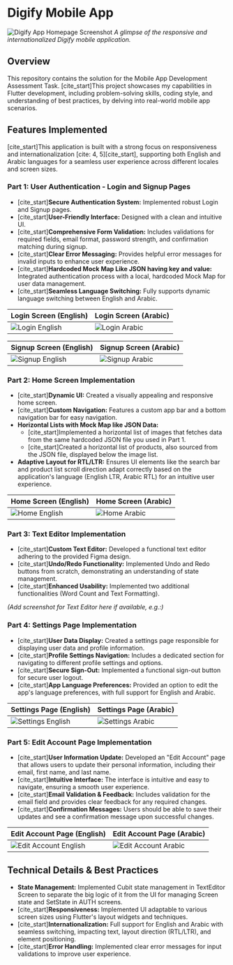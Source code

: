 # Digify Mobile App

![Digify App Homepage Screenshot](screenshots/HomepageEnglish.jpg)
_A glimpse of the responsive and internationalized Digify mobile application._

## Overview

This repository contains the solution for the Mobile App Development Assessment Task. [cite_start]This project showcases my capabilities in Flutter development, including problem-solving skills, coding style, and understanding of best practices, by delving into real-world mobile app scenarios.

## Features Implemented

[cite_start]This application is built with a strong focus on responsiveness and internationalization [cite: 4, 5][cite_start], supporting both English and Arabic languages for a seamless user experience across different locales and screen sizes.

### Part 1: User Authentication - Login and Signup Pages
* [cite_start]**Secure Authentication System:** Implemented robust Login and Signup pages.
* [cite_start]**User-Friendly Interface:** Designed with a clean and intuitive UI.
* [cite_start]**Comprehensive Form Validation:** Includes validations for required fields, email format, password strength, and confirmation matching during signup.
* [cite_start]**Clear Error Messaging:** Provides helpful error messages for invalid inputs to enhance user experience.
* [cite_start]**Hardcoded Mock Map Like JSON having key and value:** Integrated authentication process with a local, hardcoded Mock Map for user data management.
* [cite_start]**Seamless Language Switching:** Fully supports dynamic language switching between English and Arabic.

| Login Screen (English) | Login Screen (Arabic) |
|---|---|
| ![Login English](screenshots/SignINenglish.jpg) | ![Login Arabic](screenshots/SigninArabic.jpg) |

| Signup Screen (English) | Signup Screen (Arabic) |
|---|---|
| ![Signup English](screenshots/SignUpEnglish.jpg) | ![Signup Arabic](screenshots/SignUParabic.jpg) |

### Part 2: Home Screen Implementation
* [cite_start]**Dynamic UI:** Created a visually appealing and responsive home screen.
* [cite_start]**Custom Navigation:** Features a custom app bar and a bottom navigation bar for easy navigation.
* **Horizontal Lists with Mock Map like JSON Data:**
    * [cite_start]Implemented a horizontal list of images that fetches data from the same hardcoded JSON file you used in Part 1.
    * [cite_start]Created a horizontal list of products, also sourced from the JSON file, displayed below the image list.
* **Adaptive Layout for RTL/LTR:** Ensures UI elements like the search bar and product list scroll direction adapt correctly based on the application's language (English LTR, Arabic RTL) for an intuitive user experience.

| Home Screen (English) | Home Screen (Arabic) |
|---|---|
| ![Home English](screenshots/HomepageEnglish.jpg) | ![Home Arabic](screenshots/HomePageArabic.jpg) |

### Part 3: Text Editor Implementation
* [cite_start]**Custom Text Editor:** Developed a functional text editor adhering to the provided Figma design.
* [cite_start]**Undo/Redo Functionality:** Implemented Undo and Redo buttons from scratch, demonstrating an understanding of state management.
* [cite_start]**Enhanced Usability:** Implemented two additional functionalities (Word Count and Text Formatting).

*(Add screenshot for Text Editor here if available, e.g.:)*
### Part 4: Settings Page Implementation
* [cite_start]**User Data Display:** Created a settings page responsible for displaying user data and profile information.
* [cite_start]**Profile Settings Navigation:** Includes a dedicated section for navigating to different profile settings and options.
* [cite_start]**Secure Sign-Out:** Implemented a functional sign-out button for secure user logout.
* [cite_start]**App Language Preferences:** Provided an option to edit the app's language preferences, with full support for English and Arabic.

| Settings Page (English) | Settings Page (Arabic) |
|---|---|
| ![Settings English](screenshots/SettingPageenglish.jpg) | ![Settings Arabic](screenshots/SettingsPageArabic.jpg) |

### Part 5: Edit Account Page Implementation
* [cite_start]**User Information Update:** Developed an "Edit Account" page that allows users to update their personal information, including their email, first name, and last name.
* [cite_start]**Intuitive Interface:** The interface is intuitive and easy to navigate, ensuring a smooth user experience.
* [cite_start]**Email Validation & Feedback:** Includes validation for the email field and provides clear feedback for any required changes.
* [cite_start]**Confirmation Messages:** Users should be able to save their updates and see a confirmation message upon successful changes.

| Edit Account Page (English) | Edit Account Page (Arabic) |
|---|---|
| ![Edit Account English](screenshots/editaccountEnglish.jpg) | ![Edit Account Arabic](screenshots/editAccountArabic.jpg) |

## Technical Details & Best Practices

* **State Management:** Implemented Cubit state management in TextEditor Screen to separate the big logic of it from the UI for managing Screen state and SetState in AUTH screens.
* [cite_start]**Responsiveness:** Implemented UI adaptable to various screen sizes using Flutter's layout widgets and techniques.
* [cite_start]**Internationalization:** Full support for English and Arabic with seamless switching, impacting text, layout direction (RTL/LTR), and element positioning.
* [cite_start]**Error Handling:** Implemented clear error messages for input validations to improve user experience.

